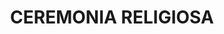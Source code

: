 ---
layout: "../../layouts/BlogPost.astro"
title: "CEREMONIA RELIGIOSA"
summary: "Parroquia Espíritu Santo <br/ > Calle Miguel Schultz No. 3104 <br/ > La Cima Chihuahua, Chih <br/ > <strong> Domingo 15 de Septiembre del 2024 </strong> <br/ > <em> 18:00 hrs </em>"
pubDate: "2024-06-25"
mapUrl: "https://maps.app.goo.gl/AKNeX6mi5Awwm7vFA"
---